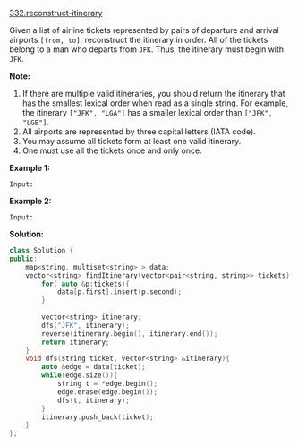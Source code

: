 [332.reconstruct-itinerary](https://leetcode.com/problems/reconstruct-itinerary/)  

Given a list of airline tickets represented by pairs of departure and arrival airports `[from, to]`, reconstruct the itinerary in order. All of the tickets belong to a man who departs from `JFK`. Thus, the itinerary must begin with `JFK`.

**Note:**

1.  If there are multiple valid itineraries, you should return the itinerary that has the smallest lexical order when read as a single string. For example, the itinerary `["JFK", "LGA"]` has a smaller lexical order than `["JFK", "LGB"]`.
2.  All airports are represented by three capital letters (IATA code).
3.  You may assume all tickets form at least one valid itinerary.
4.  One must use all the tickets once and only once.

**Example 1:**

    Input: 

**Example 2:**

    Input:  



**Solution:**  

```cpp
class Solution {
public:
    map<string, multiset<string> > data;
    vector<string> findItinerary(vector<pair<string, string>> tickets) {
        for( auto &p:tickets){
            data[p.first].insert(p.second);
        }
        
        vector<string> itinerary;
        dfs("JFK", itinerary);
        reverse(itinerary.begin(), itinerary.end());
        return itinerary;
    }
    void dfs(string ticket, vector<string> &itinerary){
        auto &edge = data[ticket];
        while(edge.size()){
            string t = *edge.begin();
            edge.erase(edge.begin());
            dfs(t, itinerary);
        }
        itinerary.push_back(ticket);
    }
};
```
      
